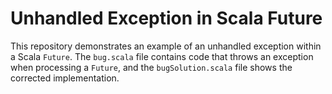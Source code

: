 # Unhandled Exception in Scala Future

This repository demonstrates an example of an unhandled exception within a Scala `Future`. The `bug.scala` file contains code that throws an exception when processing a `Future`, and the `bugSolution.scala` file shows the corrected implementation.